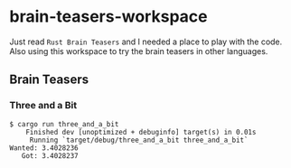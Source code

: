 # brain-teasers-workspace

Just read `Rust Brain Teasers` and I needed a place to play with the code.
Also using this workspace to try the brain teasers in other languages.

## Brain Teasers

### Three and a Bit

```text
$ cargo run three_and_a_bit
    Finished dev [unoptimized + debuginfo] target(s) in 0.01s
     Running `target/debug/three_and_a_bit three_and_a_bit`
Wanted: 3.4028236
   Got: 3.4028237
```
